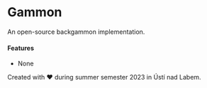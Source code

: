 Gammon
========
An open-source backgammon implementation.

#### Features
- None


Created with ❤️ during summer semester 2023 in Ústí nad Labem.
